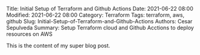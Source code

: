 Title: Initial Setup of Terraform and Github Actions
Date: 2021-06-22 08:00
Modified: 2021-06-22 08:00
Category: Terraform
Tags: terraform, aws, github
Slug: Initial-Setup-of-Terraform-and-Github-Actions
Authors: Cesar Sepulveda
Summary: Setup Terraform cloud and Github Acctions to deploy resources on AWS

This is the content of my super blog post.